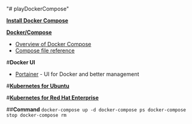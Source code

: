 "# playDockerCompose" 


**[Install Docker Compose](https://docs.docker.com/compose/install/)**

**[Docker/Compose](https://github.com/docker/compose)**
- [Overview of Docker Compose](https://docs.docker.com/compose/overview/)
- [Compose file reference](https://docs.docker.com/compose/compose-file/)


#**Docker UI**
- [Portainer](http://strl099020:9000/#/) - UI for Docker and better management

#**[Kubernetes for Ubuntu](http://kubernetes.io/docs/getting-started-guides/kubeadm/)**

#**[Kubernetes for Red Hat Enterprise](https://access.redhat.com/documentation/en/red-hat-enterprise-linux-atomic-host/7/single/getting-started-with-kubernetes/)**


##**Command**
	```
	docker-compose up -d
	docker-compose ps
	docker-compose stop
	docker-compose rm
	```